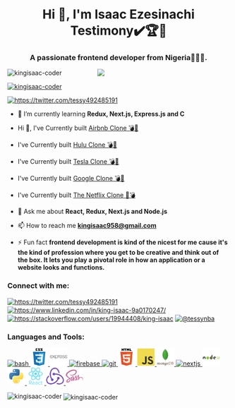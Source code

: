   <h1 align="center" margin-top:"-20%"> Hi 👋, I'm  Isaac Ezesinachi Testimony✔️🏆🚀</h1>
<h3 align="center">A passionate frontend developer from Nigeria🔴🚀🚀.</h3>
<img align="right" alt"hacking"  width="300px" src="https://i.pinimg.com/236x/91/c0/05/91c005b0408b1b27776341ef8156660e.jpg"/>
<p align="left"> <img src="https://komarev.com/ghpvc/?username=kingisaac-coder&label=Profile%20views&color=0e75b6&style=flat" alt="kingisaac-coder" /> </p>

<p align="left"> <a href="https://github.com/ryo-ma/github-profile-trophy"><img src="https://github-profile-trophy.vercel.app/?username=kingisaac-coder" alt="kingisaac-coder" /></a> </p>

<p align="left"> <a href="https://twitter.com/https://twitter.com/tessy492485191" target="blank"><img src="https://img.shields.io/twitter/follow/https://twitter.com/tessy492485191?logo=twitter&style=for-the-badge" alt="https://twitter.com/tessy492485191" /></a> </p>



- 🌱 I’m currently learning **Redux, Next.js, Express.js and C**
- Hi 👋, I've Currently built [Airbnb Clone 💣🚀](https://airbnb-clone-32723.web.app/)
- I've Currently built [Hulu Clone 💣🚀](https://hulu-clone-5ba29.web.app/)
- I've Currently built [Tesla Clone 💣🚀](https://tesla-clone-9b533.web.app/)
- I've Currently built [Google Clone 💣🚀](https://clone-d4e7e.web.app/)
- I've Currently built [The Netflix Clone 🚀💣](https://netflix-clone-dbc22.web.app/)

- 💬 Ask me about **React, Redux, Next.js and Node.js**

- 📫 How to reach me **kingisaac958@gmail.com**

- ⚡ Fun fact **frontend development is kind of the nicest for me cause it's the kind of profession where you get to be creative and think out of the box. It lets you play a pivotal role in how an application or a website looks and functions.**

<h3 align="left">Connect with me:</h3>
<p align="left">
<a href="https://twitter.com/https://twitter.com/tessy492485191" target="blank"><img align="center" src="https://raw.githubusercontent.com/rahuldkjain/github-profile-readme-generator/master/src/images/icons/Social/twitter.svg" alt="https://twitter.com/tessy492485191" height="30" width="40" /></a>
<a href="https://linkedin.com/in/https://www.linkedin.com/in/king-isaac-9a0170247/" target="blank"><img align="center" src="https://raw.githubusercontent.com/rahuldkjain/github-profile-readme-generator/master/src/images/icons/Social/linked-in-alt.svg" alt="https://www.linkedin.com/in/king-isaac-9a0170247/" height="30" width="40" /></a>
<a href="https://stackoverflow.com/users/https://stackoverflow.com/users/19944408/king-isaac" target="blank"><img align="center" src="https://raw.githubusercontent.com/rahuldkjain/github-profile-readme-generator/master/src/images/icons/Social/stack-overflow.svg" alt="https://stackoverflow.com/users/19944408/king-isaac" height="30" width="40" /></a>
<a href="https://instagram.com/@tessynba" target="blank"><img align="center" src="https://raw.githubusercontent.com/rahuldkjain/github-profile-readme-generator/master/src/images/icons/Social/instagram.svg" alt="@tessynba" height="30" width="40" /></a>
</p>

<h3 align="left">Languages and Tools:</h3>
<p align="left"> <a href="https://www.gnu.org/software/bash/" target="_blank" rel="noreferrer"> <img src="https://www.vectorlogo.zone/logos/gnu_bash/gnu_bash-icon.svg" alt="bash" width="40" height="40"/> </a> <a href="https://www.w3schools.com/css/" target="_blank" rel="noreferrer"> <img src="https://raw.githubusercontent.com/devicons/devicon/master/icons/css3/css3-original-wordmark.svg" alt="css3" width="40" height="40"/> </a> <a href="https://expressjs.com" target="_blank" rel="noreferrer"> <img src="https://raw.githubusercontent.com/devicons/devicon/master/icons/express/express-original-wordmark.svg" alt="express" width="40" height="40"/> </a> <a href="https://firebase.google.com/" target="_blank" rel="noreferrer"> <img src="https://www.vectorlogo.zone/logos/firebase/firebase-icon.svg" alt="firebase" width="40" height="40"/> </a> <a href="https://git-scm.com/" target="_blank" rel="noreferrer"> <img src="https://www.vectorlogo.zone/logos/git-scm/git-scm-icon.svg" alt="git" width="40" height="40"/> </a> <a href="https://www.w3.org/html/" target="_blank" rel="noreferrer"> <img src="https://raw.githubusercontent.com/devicons/devicon/master/icons/html5/html5-original-wordmark.svg" alt="html5" width="40" height="40"/> </a> <a href="https://developer.mozilla.org/en-US/docs/Web/JavaScript" target="_blank" rel="noreferrer"> <img src="https://raw.githubusercontent.com/devicons/devicon/master/icons/javascript/javascript-original.svg" alt="javascript" width="40" height="40"/> </a> <a href="https://www.mongodb.com/" target="_blank" rel="noreferrer"> <img src="https://raw.githubusercontent.com/devicons/devicon/master/icons/mongodb/mongodb-original-wordmark.svg" alt="mongodb" width="40" height="40"/> </a> <a href="https://nextjs.org/" target="_blank" rel="noreferrer"> <img src="https://cdn.worldvectorlogo.com/logos/nextjs-2.svg" alt="nextjs" width="40" height="40"/> </a> <a href="https://nodejs.org" target="_blank" rel="noreferrer"> <img src="https://raw.githubusercontent.com/devicons/devicon/master/icons/nodejs/nodejs-original-wordmark.svg" alt="nodejs" width="40" height="40"/> </a> <a href="https://www.python.org" target="_blank" rel="noreferrer"> <img src="https://raw.githubusercontent.com/devicons/devicon/master/icons/python/python-original.svg" alt="python" width="40" height="40"/> </a> <a href="https://reactjs.org/" target="_blank" rel="noreferrer"> <img src="https://raw.githubusercontent.com/devicons/devicon/master/icons/react/react-original-wordmark.svg" alt="react" width="40" height="40"/> </a> <a href="https://redux.js.org" target="_blank" rel="noreferrer"> <img src="https://raw.githubusercontent.com/devicons/devicon/master/icons/redux/redux-original.svg" alt="redux" width="40" height="40"/> </a> <a href="https://sass-lang.com" target="_blank" rel="noreferrer"> <img src="https://raw.githubusercontent.com/devicons/devicon/master/icons/sass/sass-original.svg" alt="sass" width="40" height="40"/> </a> </p>

<p><img align="left" src="https://github-readme-stats.vercel.app/api/top-langs?username=kingisaac-coder&show_icons=true&locale=en&layout=compact" alt="kingisaac-coder" /></p>

<p>&nbsp;<img align="center" src="https://github-readme-stats.vercel.app/api?username=kingisaac-coder&show_icons=true&locale=en" alt="kingisaac-coder" /></p>

